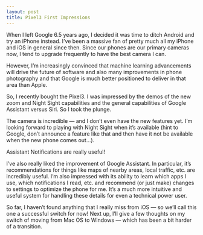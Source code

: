 ```yaml
---
layout: post
title: Pixel3 First Impressions
---
```


When I left Google 6.5 years ago, I decided it was time to ditch Android and
try an iPhone instead. I’ve been a massive fan of pretty much all my iPhone
and iOS in general since then. Since our phones are our primary cameras now, I
tend to upgrade frequently to have the best camera I can.

However, I’m increasingly convinced that machine learning advancements will
drive the future of software and also many improvements in phone photography
and that Google is much better positioned to deliver in that area than Apple.

So, I recently bought the Pixel3. I was impressed by the demos of the new zoom
and Night Sight capabilities and the general capabilities of Google Assistant
versus Siri. So I took the plunge.

The camera is incredible — and I don’t even have the new features yet. I’m
looking forward to playing with Night Sight when it’s available (hint to
Google, don’t announce a feature like that and then have it not be available
when the new phone comes out…).

Assistant Notifications are really useful!

I’ve also really liked the improvement of Google Assistant. In particular,
it’s recommendations for things like maps of nearby areas, local traffic, etc.
are incredibly useful. I’m also impressed with its ability to learn which apps
I use, which notifications I read, etc. and recommend (or just make) changes
to settings to optimize the phone for me. It’s a much more intuitive and
useful system for handling these details for even a technical power user.

So far, I haven’t found anything that I really miss from iOS — so we’ll call
this one a successful switch for now! Next up, I’ll give a few thoughts on my
switch of moving from Mac OS to Windows — which has been a bit harder of a
transition.

